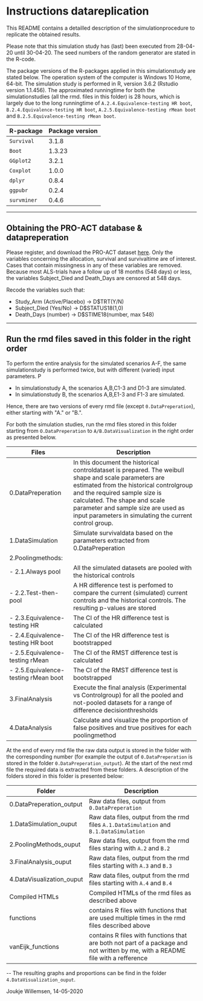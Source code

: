 Instructions datareplication 
===
This README contains a detailled description of the simulationprocedure to replicate the obtained results. 

Please note that this simulation study has (last) been executed from 28-04-20 until 30-04-20. The seed numbers of the random generator are stated in the R-code.

The package versions of the R-packages applied in this simulationstudy are stated below. The operation system of the computer is Windows 10 Home, 64-bit. The simulation study is performed in R, version 3.6.2 (Rstudio version 1.1.456). The approximated runningtime for both the simulationstudies (all the rmd. files in this folder) is 28 hours, which is largely due to the long runningtime of `A.2.4.Equivalence-testing HR boot`, `B.2.4.Equivalence-testing HR boot`, `A.2.5.Equivalence-testing rMean boot` and `B.2.5.Equivalence-testing rMean boot`.


| R-package                  | Package version |
| -----------------          | ------------- |
| `Survival`                 |3.1.8 |
| `Boot`             |1.3.23 |
| `GGplot2`                   |3.2.1 |
| `Coxplot`                   |1.0.0|
| `dplyr`                     |0.8.4|
| `ggpubr`                    |0.2.4|
| `survminer`                 |0.4.6|

---
**Obtaining the PRO-ACT database & datapreperation**
---
Please register, and download the PRO-ACT dataset [here](https://nctu.partners.org/ProACT/Data/Index/1). Only the variables concerning the allocation, survival and survivaltime are of interest. Cases that contain missingness in any of these variables are removed. Because most ALS-trials have a follow up of 18 months (548 days) or less, the variables Subject_Died and Death_Days are censored at 548 days.

Recode the variables such that:

* Study_Arm (Active/Placebo) -> D$TRT(Y/N)
* Subject_Died (Yes/No) -> D$STATUS18(1,0)
* Death_Days (number) -> D$STIME18(number, max 548)
---
**Run the rmd files saved in this folder in the right order**
---

To perform the entire analysis for the simulated scenarios A-F, the same simulationstudy is performed twice, but with different (varied) input parameters. 
P
* In simulationstudy A, the scenarios A,B,C1-3 and D1-3 are simulated.
* In simulationstudy B, the scenarios A,B,E1-3 and F1-3 are simulated.

Hence, there are two versions of every rmd file (except `0.DataPreperation`), either starting with "A." or "B.". 

For both the simulation studies, run the rmd files stored in this folder starting from `O.DataPreperation` to `A/B.DataVisualization` in the right order as presented below.  
 

| Files                      | Description   |
| -----------------          | ------------- |
|0.DataPreperation            |In this document the historical controldataset is prepared. The weibull shape and scale parameters are estimated from the historical controlgroup and the required sample size is calculated. The shape and scale parameter and sample size are used as input parameters in simulating the current control group.|
|1.DataSimulation             |Simulate survivaldata based on the parameters extracted from 0.DataPreperation|
|2.Poolingmethods:            |   |
|- 2.1.Always pool             |All the simulated datasets are pooled with the historical controls|
|- 2.2.Test-then-pool          |A HR difference test is perfomed to compare the current (simulated) current controls and the historical controls. The resulting p-values are stored|
|- 2.3.Equivalence-testing HR |The CI of the HR difference test is calculated|
|- 2.4.Equivalence-testing HR boot |The CI of the HR difference test is bootstrapped|
|- 2.5.Equivalence-testing rMean |The CI of the RMST difference test is calculated|
|- 2.5.Equivalence-testing rMean boot |The CI of the RMST difference test is bootstrapped|
|3.FinalAnalysis   | Execute the final analysis (Experimental vs Controlgroup) for all the pooled and not-pooled datasets for a range of difference decisionthresholds|
|4.DataAnalysis | Calculate and visualize the proportion of false positives and true positives for each poolingmethod

At the end of every rmd file the raw data output is stored in the folder with the corresponding number (for example the output of `0.DataPreperation` is stored in the folder `0.DataPreperation_output`). At the start of the next rmd file the required data is extracted from these folders. A description of the folders stored in this folder is presented below:

| Folder                     | Description   |
| -----------------          | ------------- |
|0.DataPreperation_output    |Raw data files, output from `0.DataPreperation`|
|1.DataSimulation_ouput      |Raw data files, output from the rmd files `A.1.DataSimulation` and `B.1.DataSimulation`|
|2.PoolingMethods_ouput      |Raw data files, output from the rmd files staring with `A.2` and `B.2`|
|3.FinalAnalysis_ouput       |Raw data files, output from the rmd files starting with `A.3` and `B.3`|
|4.DataVisualization_ouput   |Raw data files, output from the rmd files starting with `A.4` and `B.4`|
|Compiled HTMLs              |Compiled HTMLs of the rmd files as described above |
|functions                   |contains R files with functions that are used multiple times in the rmd files described above|
|vanEijk_functions           |contains R files with functions that are both not part of a package and not written by me, with a README file with a refference|

--
The resulting graphs and proportions can be find in the folder `4.DataVisualization_ouput`.

Joukje Willemsen, 14-05-2020
